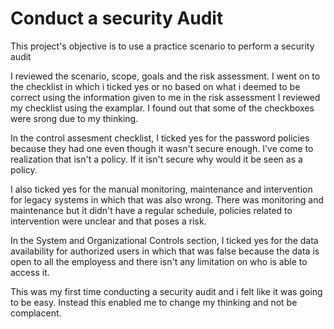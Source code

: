 # Conduct a security Audit 
This project's objective is to use a practice scenario to perform a security audit 

I reviewed the scenario, scope, goals and the risk assessment. 
I went on to the checklist in which i ticked yes or no based on what i deemed to be correct using the information given to me in the risk assessment 
I reviewed my checklist using the examplar. 
I found out that some of the checkboxes were srong due to my thinking. 

In the control assesment checklist, I ticked yes for the password policies because they had one even though it wasn't secure enough. I've come to realization that isn't a policy. If it isn't secure why would it be seen as a policy. 

I also ticked yes for the manual monitoring, maintenance and intervention for legacy systems in which that was also wrong. There was monitoring and maintenance but it didn't have a regular schedule, policies related to intervention were unclear and that poses a risk.

In the System and Organizational Controls section, I ticked yes for the data availability for authorized users in which that was false because the data is open to all the employess and there isn't any limitation on who is able to access it. 

This was my first time conducting a security audit and i felt like it was going to be easy. Instead this enabled me to change my thinking and not be complacent. 
